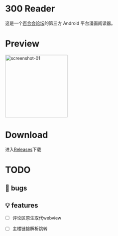 # 300 Reader

这是一个[百合会论坛](https://bbs.yamibo.com/)的第三方 Android 平台漫画阅读器。

# Preview

<img src="./docs/yamibo_manga_reader-preview.gif" alt="screenshot-01" style="width: 200px;">

# Download

进入[Releases](https://github.com/duck123ducker/yamibo_manga_reader/releases)下载

# TODO

## 🐞 bugs

## 💡 features

- [ ]  评论区原生取代webview

- [ ]  主楼链接解析跳转
